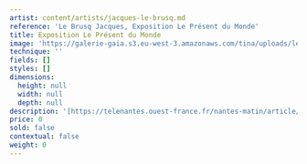 ```yaml
---
artist: content/artists/jacques-le-brusq.md
reference: 'Le Brusq Jacques, Exposition Le Présent du Monde'
title: Exposition Le Présent du Monde
image: 'https://galerie-gaia.s3.eu-west-3.amazonaws.com/tina/uploads/le-brusq-jacques/AfficheGAIA-JLB_211022-WEB.jpg'
technique: ''
fields: []
styles: []
dimensions:
  height: null
  width: null
  depth: null
description: '[https://telenantes.ouest-france.fr/nantes-matin/article/journal-de-8h30-les-suites-de-la-mort-dun-ivoirien-de-33-ans-dimanche-matin-sur](https://telenantes.ouest-france.fr/nantes-matin/article/journal-de-8h30-les-suites-de-la-mort-dun-ivoirien-de-33-ans-dimanche-matin-sur "https://telenantes.ouest-france.fr/nantes-matin/article/journal-de-8h30-les-suites-de-la-mort-dun-ivoirien-de-33-ans-dimanche-matin-sur")'
price: 0
sold: false
contextual: false
weight: 0
---
```


